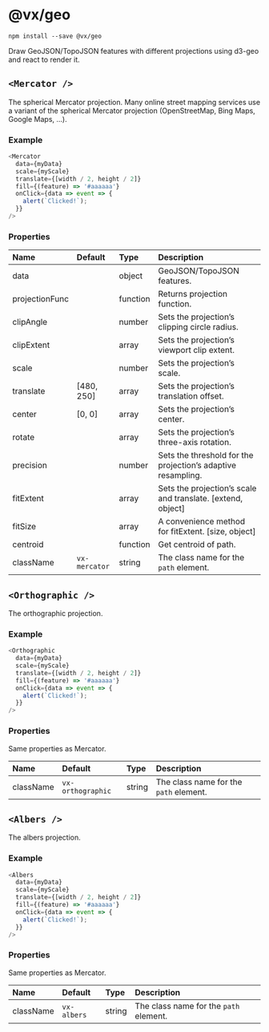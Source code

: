# @vx/geo

```
npm install --save @vx/geo
```

Draw GeoJSON/TopoJSON features with different projections using d3-geo and react to render it.

## `<Mercator />`

The spherical Mercator projection. Many online street mapping services use a variant of the spherical Mercator projection (OpenStreetMap, Bing Maps, Google Maps, ...).

### Example

```js
<Mercator
  data={myData}
  scale={myScale}
  translate={[width / 2, height / 2]}
  fill={(feature) => '#aaaaaa'}
  onClick={data => event => {
    alert(`Clicked!`);
  }}
/>
```

### Properties

|      Name       |       Default       |   Type   |                                                 Description                                                 |
|:--------------- |:------------------- |:-------- |:----------------------------------------------------------------------------------------------------------- |
| data            |                     | object   | GeoJSON/TopoJSON features.                                                                                  |
| projectionFunc  |                     | function | Returns projection function.                                                                                |
| clipAngle       |                     | number   | Sets the projection’s clipping circle radius.                                                               |
| clipExtent      |                     | array    | Sets the projection’s viewport clip extent.                                                                 |
| scale           |                     | number   | Sets the projection’s scale.                                                                                |
| translate       | [480, 250]          | array    | Sets the projection’s translation offset.                                                                   |
| center          | [0, 0]              | array    | Sets the projection’s center.                                                                               |
| rotate          |                     | array    | Sets the projection’s three-axis rotation.                                                                  |
| precision       |                     | number   | Sets the threshold for the projection’s adaptive resampling.                                                |
| fitExtent       |                     | array    | Sets the projection’s scale and translate. [extend, object]                                                 |
| fitSize         |                     | array    | A convenience method for fitExtent. [size, object]                                                          |
| centroid        |                     | function | Get centroid of path.                                                                                       |
| className       | `vx-mercator`       | string   | The class name for the `path` element.                                                                      |


## `<Orthographic />`

The orthographic projection.

### Example

```js
<Orthographic
  data={myData}
  scale={myScale}
  translate={[width / 2, height / 2]}
  fill={(feature) => '#aaaaaa'}
  onClick={data => event => {
    alert(`Clicked!`);
  }}
/>
```

### Properties
Same properties as Mercator.

|      Name       |       Default       |   Type   |                                                 Description                                                 |
|:--------------- |:------------------- |:-------- |:----------------------------------------------------------------------------------------------------------- |
| className       | `vx-orthographic`   | string   | The class name for the `path` element.                                                                      |

## `<Albers />`

The albers projection.

### Example

```js
<Albers
  data={myData}
  scale={myScale}
  translate={[width / 2, height / 2]}
  fill={(feature) => '#aaaaaa'}
  onClick={data => event => {
    alert(`Clicked!`);
  }}
/>
```

### Properties
Same properties as Mercator.

|      Name       |       Default       |   Type   |                                                 Description                                                 |
|:--------------- |:------------------- |:-------- |:----------------------------------------------------------------------------------------------------------- |
| className       | `vx-albers`         | string   | The class name for the `path` element.                                                                      |